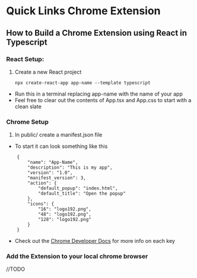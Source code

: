 # Quick Links Chrome Extension

## How to Build a Chrome Extension using React in Typescript

### React Setup:

1.  Create a new React project

        npx create-react-app app-name --template typescript

-   Run this in a terminal replacing app-name with the name of your app
-   Feel free to clear out the contents of App.tsx and App.css to start with a clean slate

### Chrome Setup

1. In public/ create a manifest.json file

-   To start it can look something like this

```
    {
        "name": "App-Name",
        "description": "This is my app",
        "version": "1.0",
        "manifest_version": 3,
        "action": {
            "default_popup": "index.html",
            "default_title": "Open the popup"
        },
        "icons": {
            "16": "logo192.png",
            "48": "logo192.png",
            "128": "logo192.png"
        }
    }
```

-   Check out the [Chrome Developer Docs](https://developer.chrome.com/docs/extensions/mv3/manifest/) for more info on each key

### Add the Extension to your local chrome browser

//TODO
